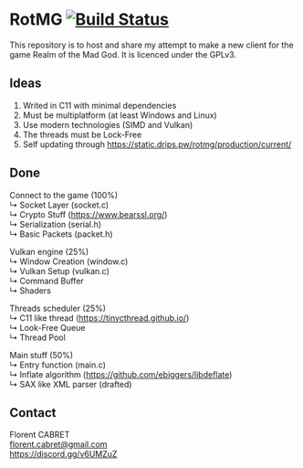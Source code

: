 # RotMG [![Build Status](https://travis-ci.org/TheServer201/RotMG.svg?branch=master)](https://travis-ci.org/TheServer201/RotMG)

This repository is to host and share my attempt to make a new client for the game Realm of the Mad God. It is licenced under the GPLv3.

## Ideas
1. Writed in C11 with minimal dependencies
2. Must be multiplatform (at least Windows and Linux)
3. Use modern technologies (SIMD and Vulkan)
4. The threads must be Lock-Free
5. Self updating through https://static.drips.pw/rotmg/production/current/

## Done
Connect to the game (100%)  
&#8627; Socket Layer  (socket.c)  
&#8627; Crypto Stuff  (https://www.bearssl.org/)  
&#8627; Serialization (serial.h)  
&#8627; Basic Packets (packet.h)  

Vulkan engine (25%)  
&#8627; Window Creation (window.c)  
&#8627; Vulkan Setup    (vulkan.c)  
&#8627; Command Buffer  
&#8627; Shaders  

Threads scheduler (25%)  
&#8627; C11 like thread (https://tinycthread.github.io/)  
&#8627; Look-Free Queue  
&#8627; Thread Pool  

Main stuff (50%)  
&#8627; Entry function      (main.c)  
&#8627; Inflate algorithm   (https://github.com/ebiggers/libdeflate)  
&#8627; SAX like XML parser (drafted)  

## Contact
Florent CABRET  
florent.cabret@gmail.com  
https://discord.gg/v6UMZuZ
